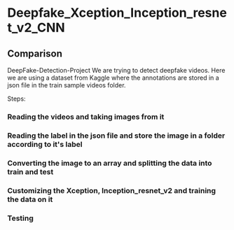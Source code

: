 # Deepfake_Xception_Inception_resnet_v2_CNN
## Comparison
DeepFake-Detection-Project
We are trying to detect deepfake videos. Here we are using a dataset from Kaggle where the annotations are stored in a json file in the train sample videos folder.

Steps:

### Reading the videos and taking images from it
### Reading the label in the json file and store the image in a folder according to it's label
### Converting the image to an array and splitting the data into train and test
### Customizing the Xception, Inception_resnet_v2 and training the data on it
### Testing
